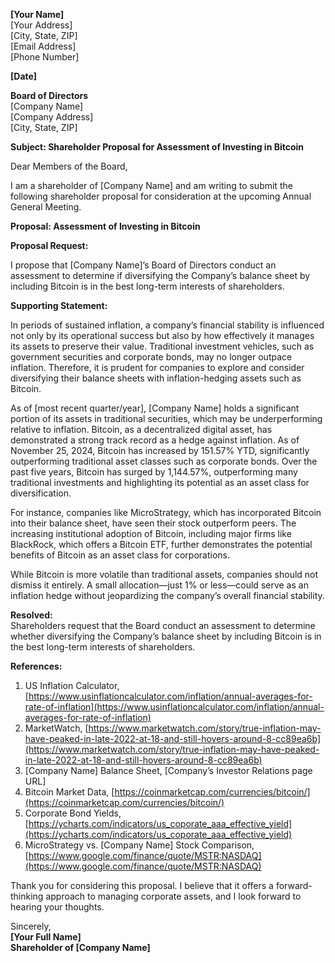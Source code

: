 **[Your Name]**  
[Your Address]  
[City, State, ZIP]  
[Email Address]  
[Phone Number]  

**[Date]**

**Board of Directors**  
[Company Name]  
[Company Address]  
[City, State, ZIP]  

**Subject: Shareholder Proposal for Assessment of Investing in Bitcoin**

Dear Members of the Board,

I am a shareholder of [Company Name] and am writing to submit the following shareholder proposal for consideration at the upcoming Annual General Meeting.

**Proposal: Assessment of Investing in Bitcoin**

**Proposal Request:**

I propose that [Company Name]’s Board of Directors conduct an assessment to determine if diversifying the Company’s balance sheet by including Bitcoin is in the best long-term interests of shareholders.

**Supporting Statement:**

In periods of sustained inflation, a company’s financial stability is influenced not only by its operational success but also by how effectively it manages its assets to preserve their value. Traditional investment vehicles, such as government securities and corporate bonds, may no longer outpace inflation. Therefore, it is prudent for companies to explore and consider diversifying their balance sheets with inflation-hedging assets such as Bitcoin.

As of [most recent quarter/year], [Company Name] holds a significant portion of its assets in traditional securities, which may be underperforming relative to inflation. Bitcoin, as a decentralized digital asset, has demonstrated a strong track record as a hedge against inflation. As of November 25, 2024, Bitcoin has increased by 151.57% YTD, significantly outperforming traditional asset classes such as corporate bonds. Over the past five years, Bitcoin has surged by 1,144.57%, outperforming many traditional investments and highlighting its potential as an asset class for diversification.

For instance, companies like MicroStrategy, which has incorporated Bitcoin into their balance sheet, have seen their stock outperform peers. The increasing institutional adoption of Bitcoin, including major firms like BlackRock, which offers a Bitcoin ETF, further demonstrates the potential benefits of Bitcoin as an asset class for corporations.

While Bitcoin is more volatile than traditional assets, companies should not dismiss it entirely. A small allocation—just 1% or less—could serve as an inflation hedge without jeopardizing the company’s overall financial stability.

**Resolved:**  
Shareholders request that the Board conduct an assessment to determine whether diversifying the Company’s balance sheet by including Bitcoin is in the best long-term interests of shareholders.

**References:**

1. US Inflation Calculator, [https://www.usinflationcalculator.com/inflation/annual-averages-for-rate-of-inflation](https://www.usinflationcalculator.com/inflation/annual-averages-for-rate-of-inflation)  
2. MarketWatch, [https://www.marketwatch.com/story/true-inflation-may-have-peaked-in-late-2022-at-18-and-still-hovers-around-8-cc89ea6b](https://www.marketwatch.com/story/true-inflation-may-have-peaked-in-late-2022-at-18-and-still-hovers-around-8-cc89ea6b)  
3. [Company Name] Balance Sheet, [Company’s Investor Relations page URL]  
4. Bitcoin Market Data, [https://coinmarketcap.com/currencies/bitcoin/](https://coinmarketcap.com/currencies/bitcoin/)  
5. Corporate Bond Yields, [https://ycharts.com/indicators/us_coporate_aaa_effective_yield](https://ycharts.com/indicators/us_coporate_aaa_effective_yield)  
6. MicroStrategy vs. [Company Name] Stock Comparison, [https://www.google.com/finance/quote/MSTR:NASDAQ](https://www.google.com/finance/quote/MSTR:NASDAQ)  

Thank you for considering this proposal. I believe that it offers a forward-thinking approach to managing corporate assets, and I look forward to hearing your thoughts.

Sincerely,  
**[Your Full Name]**  
**Shareholder of [Company Name]**